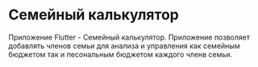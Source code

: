# Семейный калькулятор

Приложение Flutter - Семейный калькулятор.
Приложение позволяет добавлять членов семьи для анализа и управления как семейным бюджетом так и песональным бюджетом каждого членв семьи.





